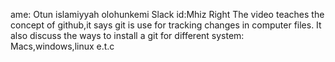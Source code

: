 ame: Otun islamiyyah olohunkemi
Slack id:Mhiz Right
The video teaches the concept of github,it says git is use for tracking changes in computer files.
It also discuss the ways to install a git for different system: Macs,windows,linux e.t.c
